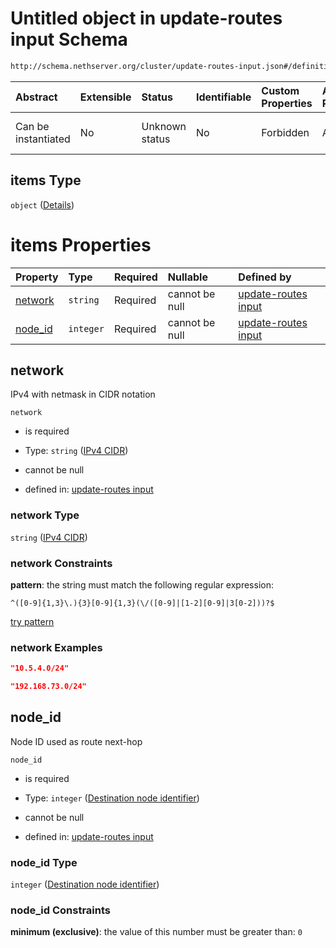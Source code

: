 # Untitled object in update-routes input Schema

```txt
http://schema.nethserver.org/cluster/update-routes-input.json#/definitions/changeList/items
```



| Abstract            | Extensible | Status         | Identifiable | Custom Properties | Additional Properties | Access Restrictions | Defined In                                                                           |
| :------------------ | :--------- | :------------- | :----------- | :---------------- | :-------------------- | :------------------ | :----------------------------------------------------------------------------------- |
| Can be instantiated | No         | Unknown status | No           | Forbidden         | Allowed               | none                | [update-routes-input.json*](cluster/update-routes-input.json "open original schema") |

## items Type

`object` ([Details](update-routes-input-1-definitions-changelist-items.md))

# items Properties

| Property            | Type      | Required | Nullable       | Defined by                                                                                                                                                                                                                           |
| :------------------ | :-------- | :------- | :------------- | :----------------------------------------------------------------------------------------------------------------------------------------------------------------------------------------------------------------------------------- |
| [network](#network) | `string`  | Required | cannot be null | [update-routes input](cluster-definitions-ipv4-cidr.md "http://schema.nethserver.org/cluster/update-routes-input.json#/definitions/changeList/items/properties/network")                                                             |
| [node_id](#node_id) | `integer` | Required | cannot be null | [update-routes input](update-routes-input-1-definitions-changelist-items-properties-destination-node-identifier.md "http://schema.nethserver.org/cluster/update-routes-input.json#/definitions/changeList/items/properties/node_id") |

## network

IPv4 with netmask in CIDR notation

`network`

*   is required

*   Type: `string` ([IPv4 CIDR](cluster-definitions-ipv4-cidr.md))

*   cannot be null

*   defined in: [update-routes input](cluster-definitions-ipv4-cidr.md "http://schema.nethserver.org/cluster/update-routes-input.json#/definitions/changeList/items/properties/network")

### network Type

`string` ([IPv4 CIDR](cluster-definitions-ipv4-cidr.md))

### network Constraints

**pattern**: the string must match the following regular expression: 

```regexp
^([0-9]{1,3}\.){3}[0-9]{1,3}(\/([0-9]|[1-2][0-9]|3[0-2]))?$
```

[try pattern](https://regexr.com/?expression=%5E\(%5B0-9%5D%7B1%2C3%7D%5C.\)%7B3%7D%5B0-9%5D%7B1%2C3%7D\(%5C%2F\(%5B0-9%5D%7C%5B1-2%5D%5B0-9%5D%7C3%5B0-2%5D\)\)%3F%24 "try regular expression with regexr.com")

### network Examples

```json
"10.5.4.0/24"
```

```json
"192.168.73.0/24"
```

## node_id

Node ID used as route next-hop

`node_id`

*   is required

*   Type: `integer` ([Destination node identifier](update-routes-input-1-definitions-changelist-items-properties-destination-node-identifier.md))

*   cannot be null

*   defined in: [update-routes input](update-routes-input-1-definitions-changelist-items-properties-destination-node-identifier.md "http://schema.nethserver.org/cluster/update-routes-input.json#/definitions/changeList/items/properties/node_id")

### node_id Type

`integer` ([Destination node identifier](update-routes-input-1-definitions-changelist-items-properties-destination-node-identifier.md))

### node_id Constraints

**minimum (exclusive)**: the value of this number must be greater than: `0`
